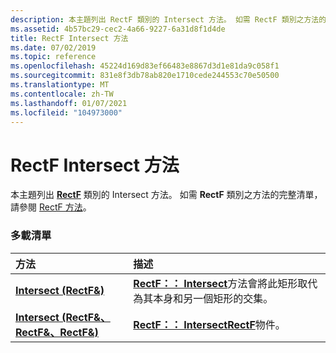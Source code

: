 ```yaml
---
description: 本主題列出 RectF 類別的 Intersect 方法。 如需 RectF 類別之方法的完整清單，請參閱 RectF 方法。
ms.assetid: 4b57bc29-cec2-4a66-9227-6a31d8f1d4de
title: RectF Intersect 方法
ms.date: 07/02/2019
ms.topic: reference
ms.openlocfilehash: 45224d169d83ef66483e8867d3d1e81da9c058f1
ms.sourcegitcommit: 831e8f3db78ab820e1710cede244553c70e50500
ms.translationtype: MT
ms.contentlocale: zh-TW
ms.lasthandoff: 01/07/2021
ms.locfileid: "104973000"
---
```

# <a name="rectfintersect-methods"></a>RectF Intersect 方法

本主題列出 [**RectF**](/windows/win32/api/gdiplustypes/nl-gdiplustypes-rectf) 類別的 Intersect 方法。 如需 **RectF** 類別之方法的完整清單，請參閱 [RectF 方法](-gdiplus-class-rectf-methods.md)。

### <a name="overload-list"></a>多載清單



| 方法                                                                           | 描述                                                                                                                                                           |
|:---------------------------------------------------------------------------------|:----------------------------------------------------------------------------------------------------------------------------------------------------------------------|
| [**Intersect (RectF&)**](/previous-versions//ms534950(v=vs.85))                | [**RectF：： Intersect**](/previous-versions//ms534950(v=vs.85))方法會將此矩形取代為其本身和另一個矩形的交集。<br/> |
| [**Intersect (RectF&、RectF&、RectF&)**](/windows/win32/api/gdiplustypes/nf-gdiplustypes-rectf-intersect(outrectf__inconstrectf__inconstrectf_)) | [**RectF：： Intersect**](/windows/win32/api/gdiplustypes/nf-gdiplustypes-rectf-intersect(outrectf__inconstrectf__inconstrectf_))[**RectF**](/windows/win32/api/gdiplustypes/nl-gdiplustypes-rectf)物件。<br/>                                   |



 

 
